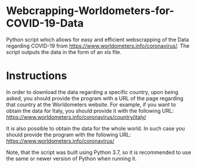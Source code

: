 # Webcrapping-Worldometers-for-COVID-19-Data
Python script which allows for easy and efficient webscrapping of the Data regarding COVID-19 from https://www.worldometers.info/coronavirus/. The script outputs the data in the form of an xls file. 

# Instructions
In order to download the data regarding a specific country, upon being asked, you should provide the program with a URL of the page regarding that country at the Worldometers website. For example, if you want to obtain the data for Italy, you should provide it with the following URL: https://www.worldometers.info/coronavirus/country/italy/

It is also possible to obtain the data for the whole world. In such case you should provide the program with the following URL:
https://www.worldometers.info/coronavirus/

Note, that the script was built using Python 3.7, so it is recommended to use the same or newer version of Python when running it.

